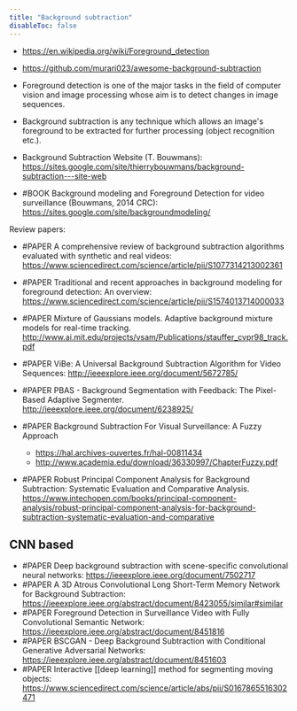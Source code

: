 ```yaml
---
title: "Background subtraction"
disableToc: false 
---
```


- https://en.wikipedia.org/wiki/Foreground_detection
- https://github.com/murari023/awesome-background-subtraction
- Foreground detection is one of the major tasks in the field of computer vision and image processing whose aim is to detect changes in image sequences. 
- Background subtraction is any technique which allows an image's foreground to be extracted for further processing (object recognition etc.).
- Background Subtraction Website (T. Bouwmans): https://sites.google.com/site/thierrybouwmans/background-subtraction---site-web

- #BOOK Background modeling and Foreground Detection for video surveillance (Bouwmans, 2014 CRC): https://sites.google.com/site/backgroundmodeling/

Review papers:
- #PAPER A comprehensive review of background subtraction algorithms evaluated with synthetic and real videos: https://www.sciencedirect.com/science/article/pii/S1077314213002361
- #PAPER Traditional and recent approaches in background modeling for foreground detection: An overview: https://www.sciencedirect.com/science/article/pii/S1574013714000033

- #PAPER Mixture of Gaussians models. Adaptive background mixture models for real-time tracking. http://www.ai.mit.edu/projects/vsam/Publications/stauffer_cvpr98_track.pdf
- #PAPER ViBe: A Universal Background Subtraction Algorithm for Video Sequences: http://ieeexplore.ieee.org/document/5672785/
- #PAPER PBAS - Background Segmentation with Feedback: The Pixel-Based Adaptive Segmenter. http://ieeexplore.ieee.org/document/6238925/
- #PAPER Background Subtraction For Visual Surveillance: A Fuzzy Approach
	- https://hal.archives-ouvertes.fr/hal-00811434
	- http://www.academia.edu/download/36330997/ChapterFuzzy.pdf
- #PAPER Robust Principal Component Analysis for Background Subtraction: Systematic Evaluation and Comparative Analysis. https://www.intechopen.com/books/principal-component-analysis/robust-principal-component-analysis-for-background-subtraction-systematic-evaluation-and-comparative

## CNN based
- #PAPER Deep background subtraction with scene-specific convolutional neural networks: https://ieeexplore.ieee.org/document/7502717
- #PAPER A 3D Atrous Convolutional Long Short-Term Memory Network for Background Subtraction: https://ieeexplore.ieee.org/abstract/document/8423055/similar#similar
- #PAPER Foreground Detection in Surveillance Video with Fully Convolutional Semantic Network: https://ieeexplore.ieee.org/abstract/document/8451816
- #PAPER BSCGAN - Deep Background Subtraction with Conditional Generative Adversarial Networks: https://ieeexplore.ieee.org/abstract/document/8451603
- #PAPER Interactive [[deep learning]] method for segmenting moving objects: https://www.sciencedirect.com/science/article/abs/pii/S0167865516302471